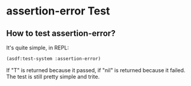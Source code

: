 # assertion-error Test

## How to test assertion-error?

It's quite simple, in REPL:

```lisp
(asdf:test-system :assertion-error)
```

If "T" is returned because it passed, if "nil" is returned because it failed. The test is still pretty simple and trite.